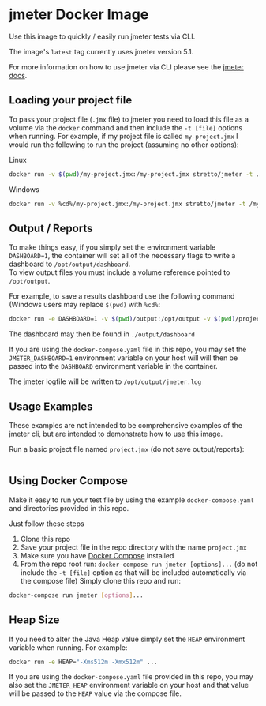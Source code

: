 # jmeter Docker Image
Use this image to quickly / easily run jmeter tests via CLI.

The image's `latest` tag currently uses jmeter version 5.1.

For more information on how to use jmeter via CLI please see the [jmeter docs](https://jmeter.apache.org/usermanual/get-started.html).

## Loading your project file
To pass your project file (`.jmx` file) to jmeter you need to load this file as a volume via the `docker` command and then include the `-t [file]` options when running.  For example, if my project file is called `my-project.jmx` I would run the following to run the project (assuming no other options):

Linux
```bash
docker run -v $(pwd)/my-project.jmx:/my-project.jmx stretto/jmeter -t /my-project.jmx
```

Windows
```bash
docker run -v %cd%/my-project.jmx:/my-project.jmx stretto/jmeter -t /my-project.jmx
```

## Output / Reports
To make things easy, if you simply set the environment variable `DASHBOARD=1`, the container will set all of the necessary flags to write a dashboard to `/opt/output/dashboard`.  
To view output files you must include a volume reference pointed to `/opt/output`.

For example, to save a results dashboard use the following command (Windows users may replace `$(pwd)` with `%cd%`:
```bash
docker run -e DASHBOARD=1 -v $(pwd)/output:/opt/output -v $(pwd)/project.jmx:stretto/jmeter [options]...
```
The dashboard may then be found in `./output/dashboard`

If you are using the `docker-compose.yaml` file in this repo, you may set the `JMETER_DASHBOARD=1` environment variable on your host will will then be passed into the `DASHBOARD` environment variable in the container.

The jmeter logfile will be written to `/opt/output/jmeter.log`

## Usage Examples
These examples are not intended to be comprehensive examples of the jmeter cli, but are intended to demonstrate how to use this image.

Run a basic project file named `project.jmx` (do not save output/reports):
```bash

```
## Using Docker Compose
Make it easy to run your test file by using the example `docker-compose.yaml` and directories provided in this repo.

Just follow these steps
1) Clone this repo
2) Save your project file in the repo directory with the name `project.jmx`
3) Make sure you have [Docker Compose](https://docs.docker.com/compose/) installed
4) From the repo root run: `docker-compose run jmeter [options]...` (do not include the `-t [file]` option as that will be included automatically via the compose file)
Simply clone this repo and run:
```bash
docker-compose run jmeter [options]...
```

## Heap Size
If you need to alter the Java Heap value simply set the `HEAP` environment variable when running.  For example:
```bash
docker run -e HEAP="-Xms512m -Xmx512m" ...
```

If you are using the `docker-compose.yaml` file provided in this repo, you may also set the `JMETER_HEAP` environment variable on your host and that value will be passed to the `HEAP` value via the compose file.
